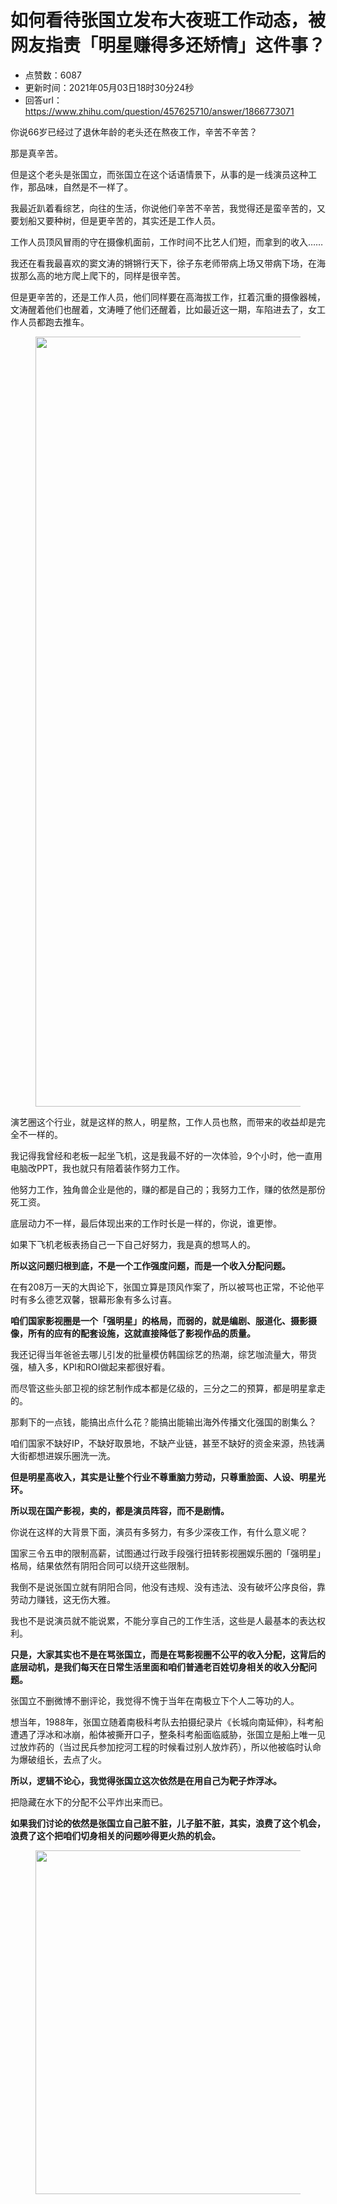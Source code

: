 # 如何看待张国立发布大夜班工作动态，被网友指责「明星赚得多还矫情」这件事？
- 点赞数：6087
- 更新时间：2021年05月03日18时30分24秒
- 回答url：https://www.zhihu.com/question/457625710/answer/1866773071
<body>
 <p data-pid="MiIY57co">你说66岁已经过了退休年龄的老头还在熬夜工作，辛苦不辛苦？</p>
 <p data-pid="Q5D7G5ng">那是真辛苦。</p>
 <p data-pid="WrOkYtFU">但是这个老头是张国立，而张国立在这个话语情景下，从事的是一线演员这种工作，那品味，自然是不一样了。</p>
 <p data-pid="KsgEk4Cl">我最近趴着看综艺，向往的生活，你说他们辛苦不辛苦，我觉得还是蛮辛苦的，又要划船又要种树，但是更辛苦的，其实还是工作人员。</p>
 <p data-pid="i45SfkkZ">工作人员顶风冒雨的守在摄像机面前，工作时间不比艺人们短，而拿到的收入……</p>
 <p data-pid="XKjGQAuo">我还在看我最喜欢的窦文涛的锵锵行天下，徐子东老师带病上场又带病下场，在海拔那么高的地方爬上爬下的，同样是很辛苦。</p>
 <p data-pid="xbBaGFaa">但是更辛苦的，还是工作人员，他们同样要在高海拔工作，扛着沉重的摄像器械，文涛醒着他们也醒着，文涛睡了他们还醒着，比如最近这一期，车陷进去了，女工作人员都跑去推车。</p>
 <figure data-size="normal">
  <img src="https://picx.zhimg.com/50/v2-2b5527f7d9e15486747ce6085c4015e7_720w.jpg?source=1940ef5c" data-caption="" data-size="normal" data-rawwidth="1232" data-rawheight="550" data-original-token="v2-8139b69fc5a7a781b2ded1ee60a87932" data-default-watermark-src="https://pic1.zhimg.com/50/v2-c5440b9422fcebc66ec1b5959b857e45_720w.jpg?source=1940ef5c" class="origin_image zh-lightbox-thumb" width="1232" data-original="https://picx.zhimg.com/v2-2b5527f7d9e15486747ce6085c4015e7_r.jpg?source=1940ef5c">
 </figure>
 <p data-pid="m5MFfExx">演艺圈这个行业，就是这样的熬人，明星熬，工作人员也熬，而带来的收益却是完全不一样的。</p>
 <p data-pid="iPU3sTgQ">我记得我曾经和老板一起坐飞机，这是我最不好的一次体验，9个小时，他一直用电脑改PPT，我也就只有陪着装作努力工作。</p>
 <p data-pid="XzBiKJLB">他努力工作，独角兽企业是他的，赚的都是自己的；我努力工作，赚的依然是那份死工资。</p>
 <p data-pid="OdkGcEft">底层动力不一样，最后体现出来的工作时长是一样的，你说，谁更惨。</p>
 <p data-pid="zIqMzwGG">如果下飞机老板表扬自己一下自己好努力，我是真的想骂人的。</p>
 <p data-pid="uUvkBueK"><b>所以这问题归根到底，不是一个工作强度问题，而是一个收入分配问题。</b></p>
 <p data-pid="CFP7yRlh">在有208万一天的大舆论下，张国立算是顶风作案了，所以被骂也正常，不论他平时有多么德艺双馨，银幕形象有多么讨喜。</p>
 <p data-pid="5Jq1DZ8W"><b>咱们国家影视圈是一个「强明星」的格局，而弱的，就是编剧、服道化、摄影摄像，所有的应有的配套设施，这就直接降低了影视作品的质量。</b></p>
 <p data-pid="q1Emh52E">我还记得当年爸爸去哪儿引发的批量模仿韩国综艺的热潮，综艺咖流量大，带货强，植入多，KPI和ROI做起来都很好看。</p>
 <p data-pid="hQLtvgX1">而尽管这些头部卫视的综艺制作成本都是亿级的，三分之二的预算，都是明星拿走的。</p>
 <p data-pid="VwzAIF8t">那剩下的一点钱，能搞出点什么花？能搞出能输出海外传播文化强国的剧集么？</p>
 <p data-pid="0ucmjJ9B">咱们国家不缺好IP，不缺好取景地，不缺产业链，甚至不缺好的资金来源，热钱满大街都想进娱乐圈洗一洗。</p>
 <p data-pid="RL4kVEuF"><b>但是明星高收入，其实是让整个行业不尊重脑力劳动，只尊重脸面、人设、明星光环。</b></p>
 <p data-pid="rgJUnjEW"><b>所以现在国产影视，卖的，都是演员阵容，而不是剧情。</b></p>
 <p data-pid="vyXdfj_U">你说在这样的大背景下面，演员有多努力，有多少深夜工作，有什么意义呢？</p>
 <p data-pid="kMXyUzkt">国家三令五申的限制高薪，试图通过行政手段强行扭转影视圈娱乐圈的「强明星」格局，结果依然有阴阳合同可以绕开这些限制。</p>
 <p data-pid="f3rnsX75">我倒不是说张国立就有阴阳合同，他没有违规、没有违法、没有破坏公序良俗，靠劳动力赚钱，这无伤大雅。</p>
 <p data-pid="FAQ4k7nG">我也不是说演员就不能说累，不能分享自己的工作生活，这些是人最基本的表达权利。</p>
 <p data-pid="jsZgyDHM"><b>只是，大家其实也不是在骂张国立，而是在骂影视圈不公平的收入分配，这背后的底层动机，是我们每天在日常生活里面和咱们普通老百姓切身相关的收入分配问题。</b></p>
 <p data-pid="ANI3kITA">张国立不删微博不删评论，我觉得不愧于当年在南极立下个人二等功的人。</p>
 <p data-pid="zLn0wuZB">想当年，1988年，张国立随着南极科考队去拍摄纪录片《长城向南延伸》，科考船遭遇了浮冰和冰崩，船体被撕开口子，整条科考船面临威胁，张国立是船上唯一见过放炸药的（当过民兵参加挖河工程的时候看过别人放炸药），所以他被临时认命为爆破组长，去点了火。</p>
 <p data-pid="8z_xOXCs"><b>所以，逻辑不论心，我觉得张国立这次依然是在用自己为靶子炸浮冰。</b></p>
 <p data-pid="mTcy_j4U">把隐藏在水下的分配不公平炸出来而已。</p>
 <p data-pid="TdB1b-rG"><b>如果我们讨论的依然是张国立自己脏不脏，儿子脏不脏，其实，浪费了这个机会，浪费了这个把咱们切身相关的问题吵得更火热的机会。</b></p>
 <figure data-size="normal">
  <img src="https://pic1.zhimg.com/50/v2-3de2775c481a6ae46ed8be776356391b_720w.jpg?source=1940ef5c" data-caption="" data-size="normal" data-rawwidth="550" data-rawheight="384" data-original-token="v2-e6f287d5a10ac17cdbda61df63165e57" data-default-watermark-src="https://picx.zhimg.com/50/v2-143bcd4eff7af681660206446b218df0_720w.jpg?source=1940ef5c" class="origin_image zh-lightbox-thumb" width="550" data-original="https://picx.zhimg.com/v2-3de2775c481a6ae46ed8be776356391b_r.jpg?source=1940ef5c">
 </figure>
 <p></p>
</body>
